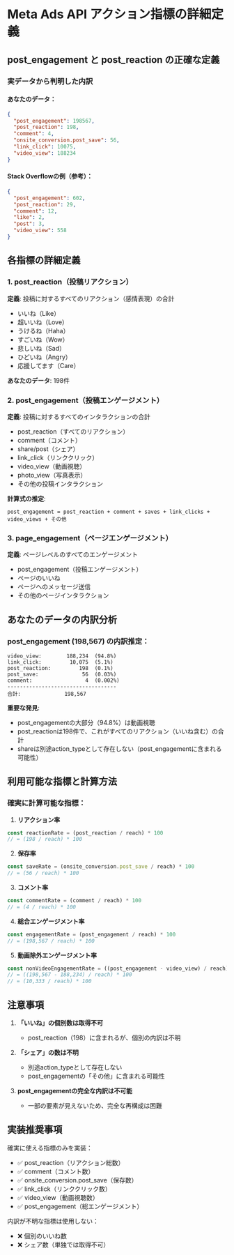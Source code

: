 # Meta Ads API アクション指標の詳細定義

## post_engagement と post_reaction の正確な定義

### 実データから判明した内訳

#### あなたのデータ：
```json
{
  "post_engagement": 198567,
  "post_reaction": 198,
  "comment": 4,
  "onsite_conversion.post_save": 56,
  "link_click": 10075,
  "video_view": 188234
}
```

#### Stack Overflowの例（参考）：
```json
{
  "post_engagement": 602,
  "post_reaction": 29,
  "comment": 12,
  "like": 2,
  "post": 3,
  "video_view": 558
}
```

## 各指標の詳細定義

### 1. post_reaction（投稿リアクション）
**定義**: 投稿に対するすべてのリアクション（感情表現）の合計
- いいね（Like）
- 超いいね（Love）
- うけるね（Haha）
- すごいね（Wow）
- 悲しいね（Sad）
- ひどいね（Angry）
- 応援してます（Care）

**あなたのデータ**: 198件

### 2. post_engagement（投稿エンゲージメント）
**定義**: 投稿に対するすべてのインタラクションの合計
- post_reaction（すべてのリアクション）
- comment（コメント）
- share/post（シェア）
- link_click（リンククリック）
- video_view（動画視聴）
- photo_view（写真表示）
- その他の投稿インタラクション

**計算式の推定**:
```
post_engagement = post_reaction + comment + saves + link_clicks + video_views + その他
```

### 3. page_engagement（ページエンゲージメント）
**定義**: ページレベルのすべてのエンゲージメント
- post_engagement（投稿エンゲージメント）
- ページのいいね
- ページへのメッセージ送信
- その他のページインタラクション

## あなたのデータの内訳分析

### post_engagement (198,567) の内訳推定：
```
video_view:        188,234  (94.8%)
link_click:         10,075  (5.1%)
post_reaction:         198  (0.1%)
post_save:              56  (0.03%)
comment:                 4  (0.002%)
-----------------------------------
合計:              198,567
```

**重要な発見**:
- post_engagementの大部分（94.8%）は動画視聴
- post_reactionは198件で、これがすべてのリアクション（いいね含む）の合計
- shareは別途action_typeとして存在しない（post_engagementに含まれる可能性）

## 利用可能な指標と計算方法

### 確実に計算可能な指標：

1. **リアクション率**
```typescript
const reactionRate = (post_reaction / reach) * 100
// = (198 / reach) * 100
```

2. **保存率**
```typescript
const saveRate = (onsite_conversion.post_save / reach) * 100
// = (56 / reach) * 100
```

3. **コメント率**
```typescript
const commentRate = (comment / reach) * 100
// = (4 / reach) * 100
```

4. **総合エンゲージメント率**
```typescript
const engagementRate = (post_engagement / reach) * 100
// = (198,567 / reach) * 100
```

5. **動画除外エンゲージメント率**
```typescript
const nonVideoEngagementRate = ((post_engagement - video_view) / reach) * 100
// = ((198,567 - 188,234) / reach) * 100
// = (10,333 / reach) * 100
```

## 注意事項

1. **「いいね」の個別数は取得不可**
   - post_reaction（198）に含まれるが、個別の内訳は不明
   
2. **「シェア」の数は不明**
   - 別途action_typeとして存在しない
   - post_engagementの「その他」に含まれる可能性

3. **post_engagementの完全な内訳は不可能**
   - 一部の要素が見えないため、完全な再構成は困難

## 実装推奨事項

確実に使える指標のみを実装：
- ✅ post_reaction（リアクション総数）
- ✅ comment（コメント数）
- ✅ onsite_conversion.post_save（保存数）
- ✅ link_click（リンククリック数）
- ✅ video_view（動画視聴数）
- ✅ post_engagement（総エンゲージメント）

内訳が不明な指標は使用しない：
- ❌ 個別のいいね数
- ❌ シェア数（単独では取得不可）
